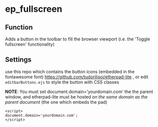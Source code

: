 # ep_fullscreen

## Function
Adds a button in the toolbar to fill the browser viewport (i.e. the 'Toggle fullscreen' functionality)

## Settings
use this repo which contains the button icons (embedded in the fontawesome font)
<https://github.com/tudorilisoi/etherpad-lite>
, or edit `editbarButtons.ejs` to style the button with CSS classes

**NOTE**: You must set document.domain='yourdomain.com' the the parent window, and etherpad-lite must be hosted *on the same domain as the parent document* (the one which embeds the pad)
```
<script>
document.domain='yourdomain.com';
</script>
```


